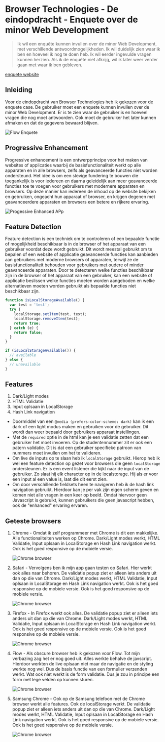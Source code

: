 # Browser Technologies - De eindopdracht - Enquete over de minor Web Development

> Ik wil een enquête kunnen invullen over de minor Web Development, met verschillende antwoordmogelijkheden. Ik wil duidelijk zien waar ik ben en hoeveel ik nog te doen heb. Ik wil eerder ingevulde vragen kunnen herzien. Als ik de enquête niet afkrijg, wil ik later weer verder gaan met waar ik ben gebleven.

[enquete website](https://wongsrila.github.io/Enquete/client/)

## Inleiding

Voor de eindopdracht van Browser Technologies heb ik gekozen voor de enquete case. De gebruiker moet een enquete kunnen invullen over de minor Web Development. Er is te zien waar de gebruiker is en hoeveel vragen die nog moet antwoorden. Ook moet de gebruiker het later kunnen afmaken en dat de gegevens bewaard blijven.

![Flow Enquete](./client/src/images/flow_enquete.png)

## Progressive Enhancement

Progressive enhancement is een ontwerpprincipe voor het maken van websites of applicaties waarbij de basisfunctionaliteit werkt op alle apparaten en in alle browsers, zelfs als geavanceerde functies niet worden ondersteund. Het idee is om een stevige fundering te bouwen die toegankelijk is voor iedereen en daarna geleidelijk aan meer geavanceerde functies toe te voegen voor gebruikers met modernere apparaten en browsers. Op deze manier kan iedereen de inhoud op de website bekijken en gebruiken, ongeacht hun apparaat of browser, en krijgen degenen met geavanceerdere apparaten en browsers een betere en rijkere ervaring.

![Progessive Enhanced APp](./client/src/images/PE_enquete.png)

## Feature Detection

Feature detection is een techniek om te controleren of een bepaalde functie of mogelijkheid beschikbaar is in de browser of het apparaat van een gebruiker voordat deze wordt gebruikt. Dit wordt meestal gebruikt om te bepalen of een website of applicatie geavanceerde functies kan aanbieden aan gebruikers met moderne browsers of apparaten, terwijl ze de basisfunctionaliteit behouden voor gebruikers met oudere of minder geavanceerde apparaten. Door te detecteren welke functies beschikbaar zijn in de browser of het apparaat van een gebruiker, kan een website of applicatie beslissen welke functies moeten worden aangeboden en welke alternatieven moeten worden gebruikt als bepaalde functies niet beschikbaar zijn.

```javascript
function isLocalStorageAvailable() {
  var test = 'test';
  try {
    localStorage.setItem(test, test);
    localStorage.removeItem(test);
    return true;
  } catch (e) {
    return false;
  }
}

if (isLocalStorageAvailable()) {
  // available
} else {
  // unavailable
}
```

## Features

1. Dark/Light modes
2. HTML Validatie
3. Input oplsaan in LocalStorage
4. Hash Link navigation

- Doormiddel van een `@media (prefers-color-scheme: dark)` kan ik een dark of een light modus maken en gebruiken voor de gebruiker. Dit wordt dan weer bepaald door gebruikers apparaat instellingen.
- Met de `required` optie in de html kan je een validatie zetten dat een gebruiker het moet invoeren. Op de studentennummer zit er ook een patern validatie. Dit is dat een gebruiker specifieke patroon van nummers moet invullen om het te valideren.
- Om live de inputs op te slaan heb ik `localStorage` gebruikt. Hierop heb ik wel een feature detection op gezet voor browsers die geen `localStorage` ondersteunen. Er is een event listener die kijkt naar de input van de gebruiker. Zo slaat hij elk character op in de localstorage. Hij als er voor een input al een value is, laat die dit eerst zien.
- Om door verschillende fieldsets heen te navigeren heb ik de hash link navigation gebruikt. Hierdoor kan je per vak zijn eigen scherm geven en komen niet alle vragen in een keer op beeld. Omdat hiervoor geen Javascript is gebruikt, kunnen gebruikers die geen javascript hebben, ook de "enhanced" ervaring ervaren.

## Geteste browsers

1. Chrome -
   Omdat ik zelf programmeer met Chrome is dit een makkelijke. Alle functionaliteiten werken op Chrome. Dark/Light modes werkt, HTML Validatie, Input oplsaan in LocalStorage en Hash Link navigation werkt. Ook is het goed responsive op de mobiele versie.

   ![Chrome browser](./client/src/images/chrome.png)

2. Safari -
   Vervolgens ben ik mijn app gaan testen op Safari. Hier werkt ook alles naar behoren. De validatie popup ziet er alleen iets anders uit dan op die van Chrome. Dark/Light modes werkt, HTML Validatie, Input oplsaan in LocalStorage en Hash Link navigation werkt. Ook is het goed responsive op de mobiele versie. Ook is het goed responsive op de mobiele versie.

   ![Chrome browser](./client/src/images/safari.png)

3. Firefox -
   In Firefox werkt ook alles. De validatie popup ziet er alleen iets anders uit dan op die van Chrome. Dark/Light modes werkt, HTML Validatie, Input oplsaan in LocalStorage en Hash Link navigation werkt. Ook is het goed responsive op de mobiele versie. Ook is het goed responsive op de mobiele versie.

   ![Chrome browser](./client/src/images/firefox.png)

4. Flow -
   Als obscure browser heb ik gekozen voor Flow. Tot mijn verbazing zag het er nog goed uit. Alles werkte behalve de javscript. Hierdoor werkten de live oplsaan niet maar de navigatie en de styling werkte nog wel. Dus de basis functie van een formulier verzenden werkt. Wat ook niet werkt is de form validatie. Dus je zou in principe een form met lege velden op kunnen sturen.

   ![Chrome browser](./client/src/images/flow.png)

5. Samsung Chrome -
   Ook op de Samsung telefoon met de Chrome browser werkt alle features. Ook de localStorage werkt. De validatie popup ziet er alleen iets anders uit dan op die van Chrome. Dark/Light modes werkt, HTML Validatie, Input oplsaan in LocalStorage en Hash Link navigation werkt. Ook is het goed responsive op de mobiele versie. Ook is het goed responsive op de mobiele versie.

   ![Chrome browser](./client/src/images/samsung-chrome.jpeg)
